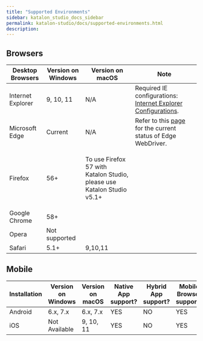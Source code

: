 ```yaml
---
title: "Supported Environments" 
sidebar: katalon_studio_docs_sidebar
permalink: katalon-studio/docs/supported-environments.html 
description: 
---
```

Browsers
--------

<table><thead><tr><th>Desktop Browsers</th><th>Version on Windows</th><th>Version on macOS</th><th>Note</th></tr></thead><tbody><tr><td>Internet Explorer</td><td>9, 10, 11</td><td>N/A</td><td>Required IE configurations: <a href="/display/KD/Internet+Explorer+Configurations">Internet Explorer Configurations</a>.</td></tr><tr><td>Microsoft Edge</td><td>Current</td><td><span>N/A</span></td><td>Refer to this <a class="external-link" href="https://docs.microsoft.com/en-us/microsoft-edge/webdriver" rel="nofollow">page</a> for the current status of Edge WebDriver.</td></tr><tr><td>Firefox</td><td>56+</td><td><p>To use Firefox 57 with Katalon Studio, please use Katalon Studio v5.1+</p></td></tr><tr><td>Google Chrome</td><td><span>58+</span></td><td>&nbsp;</td></tr><tr><td>Opera</td><td>Not supported</td><td>&nbsp;</td></tr><tr><td>Safari</td><td>5.1+</td><td>9,10,11</td><td>&nbsp;</td></tr></tbody></table>

Mobile
------

<table><thead><tr><th>Installation</th><th>Version on Windows</th><th>Version on macOS</th><th>Native App support?</th><th>Hybrid App support?</th><th>Mobile Browser support?</th></tr></thead><tbody><tr><td>Android</td><td>6.x, 7.x</td><td>6.x, 7.x</td><td>YES</td><td>NO</td><td>YES</td></tr><tr><td>iOS</td><td>Not Available</td><td>9, 10, 11</td><td>YES</td><td>NO</td><td>YES</td></tr></tbody></table>